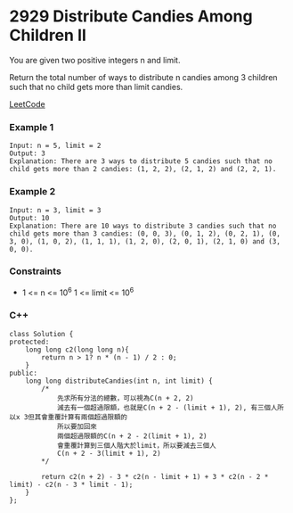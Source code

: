# 2929 Distribute Candies Among Children II

You are given two positive integers n and limit.

Return the total number of ways to distribute n candies among 3 children such that no child gets more than limit candies.

[LeetCode](https://leetcode.cn/problems/successful-pairs-of-spells-and-potions/description/)

### Example 1

```
Input: n = 5, limit = 2
Output: 3
Explanation: There are 3 ways to distribute 5 candies such that no child gets more than 2 candies: (1, 2, 2), (2, 1, 2) and (2, 2, 1).
```

### Example 2

```
Input: n = 3, limit = 3
Output: 10
Explanation: There are 10 ways to distribute 3 candies such that no child gets more than 3 candies: (0, 0, 3), (0, 1, 2), (0, 2, 1), (0, 3, 0), (1, 0, 2), (1, 1, 1), (1, 2, 0), (2, 0, 1), (2, 1, 0) and (3, 0, 0).
```

### Constraints

* 1 <= n <= 10<sup>6</sup>
1 <= limit <= 10<sup>6</sup>



### C++ 

```
class Solution {
protected:
    long long c2(long long n){
        return n > 1? n * (n - 1) / 2 : 0;
    }
public:
    long long distributeCandies(int n, int limit) {
        /*
            先求所有分法的總數，可以視為C(n + 2, 2)
            減去有一個超過限額，也就是C(n + 2 - (limit + 1), 2), 有三個人所以x 3但其會重覆計算有兩個超過限額的
            所以要加回來
            兩個超過限額的C(n + 2 - 2(limit + 1), 2)
            會重覆計算到三個人階大於limit，所以要減去三個人
            C(n + 2 - 3(limit + 1), 2)
        */

        return c2(n + 2) - 3 * c2(n - limit + 1) + 3 * c2(n - 2 * limit) - c2(n - 3 * limit - 1); 
    }
};
```